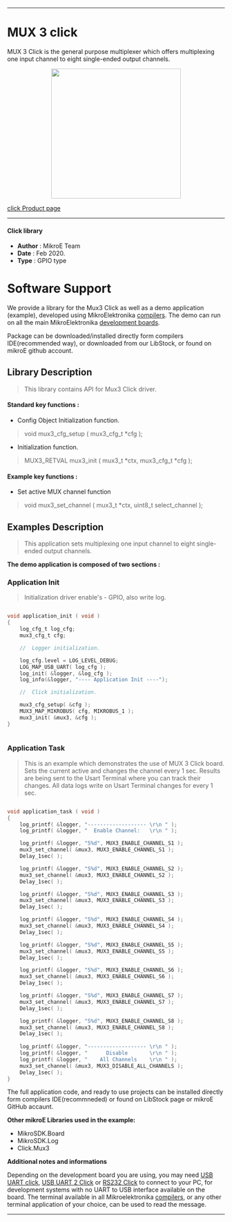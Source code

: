 
---
# MUX 3 click

MUX 3 Click is the general purpose multiplexer which offers multiplexing one input channel to eight single-ended output channels. 

<p align="center">
  <img src="https://download.mikroe.com/images/click_for_ide/mux3_click.png" height=300px>
</p>

[click Product page](<https://www.mikroe.com/mux-3-click>)

---


#### Click library 

- **Author**        : MikroE Team
- **Date**          : Feb 2020.
- **Type**          : GPIO type


# Software Support

We provide a library for the Mux3 Click 
as well as a demo application (example), developed using MikroElektronika 
[compilers](https://shop.mikroe.com/compilers). 
The demo can run on all the main MikroElektronika [development boards](https://shop.mikroe.com/development-boards).

Package can be downloaded/installed directly form compilers IDE(recommended way), or downloaded from our LibStock, or found on mikroE github account. 

## Library Description

> This library contains API for Mux3 Click driver.

#### Standard key functions :

- Config Object Initialization function.
> void mux3_cfg_setup ( mux3_cfg_t *cfg ); 
 
- Initialization function.
> MUX3_RETVAL mux3_init ( mux3_t *ctx, mux3_cfg_t *cfg );

#### Example key functions :

- Set active MUX channel function
> void mux3_set_channel ( mux3_t *ctx, uint8_t select_channel );

## Examples Description

> This application sets multiplexing one input channel to eight single-ended output channels. 

**The demo application is composed of two sections :**

### Application Init 

> Initialization driver enable's - GPIO, also write log.

```c

void application_init ( void )
{
    log_cfg_t log_cfg;
    mux3_cfg_t cfg;

    //  Logger initialization.

    log_cfg.level = LOG_LEVEL_DEBUG;
    LOG_MAP_USB_UART( log_cfg );
    log_init( &logger, &log_cfg );
    log_info(&logger, "---- Application Init ----");

    //  Click initialization.

    mux3_cfg_setup( &cfg );
    MUX3_MAP_MIKROBUS( cfg, MIKROBUS_1 );
    mux3_init( &mux3, &cfg );
}
  
```

### Application Task

> This is an example which demonstrates the use of MUX 3 Click board.
> Sets the current active and changes the channel every 1 sec.
> Results are being sent to the Usart Terminal where you can track their changes.
> All data logs write on Usart Terminal changes for every 1 sec.

```c

void application_task ( void )
{
    log_printf( &logger, "------------------- \r\n " );
    log_printf( &logger, "  Enable Channel:   \r\n " );

    log_printf( &logger, "S%d", MUX3_ENABLE_CHANNEL_S1 );
    mux3_set_channel( &mux3, MUX3_ENABLE_CHANNEL_S1 );
    Delay_1sec( );

    log_printf( &logger, "S%d", MUX3_ENABLE_CHANNEL_S2 );
    mux3_set_channel( &mux3, MUX3_ENABLE_CHANNEL_S2 );
    Delay_1sec( );

    log_printf( &logger, "S%d", MUX3_ENABLE_CHANNEL_S3 );
    mux3_set_channel( &mux3, MUX3_ENABLE_CHANNEL_S3 );
    Delay_1sec( );

    log_printf( &logger, "S%d", MUX3_ENABLE_CHANNEL_S4 );
    mux3_set_channel( &mux3, MUX3_ENABLE_CHANNEL_S4 );
    Delay_1sec( );

    log_printf( &logger, "S%d", MUX3_ENABLE_CHANNEL_S5 );
    mux3_set_channel( &mux3, MUX3_ENABLE_CHANNEL_S5 );
    Delay_1sec( );

    log_printf( &logger, "S%d", MUX3_ENABLE_CHANNEL_S6 );
    mux3_set_channel( &mux3, MUX3_ENABLE_CHANNEL_S6 );
    Delay_1sec( );

    log_printf( &logger, "S%d", MUX3_ENABLE_CHANNEL_S7 );
    mux3_set_channel( &mux3, MUX3_ENABLE_CHANNEL_S7 );
    Delay_1sec( );

    log_printf( &logger, "S%d", MUX3_ENABLE_CHANNEL_S8 );
    mux3_set_channel( &mux3, MUX3_ENABLE_CHANNEL_S8 );
    Delay_1sec( );
    
    log_printf( &logger, "------------------- \r\n " );
    log_printf( &logger, "      Disable       \r\n " );
    log_printf( &logger, "    All Channels    \r\n " );
    mux3_set_channel( &mux3, MUX3_DISABLE_ALL_CHANNELS );
    Delay_1sec( );
}  

```

The full application code, and ready to use projects can be  installed directly form compilers IDE(recommneded) or found on LibStock page or mikroE GitHub accaunt.

**Other mikroE Libraries used in the example:** 

- MikroSDK.Board
- MikroSDK.Log
- Click.Mux3

**Additional notes and informations**

Depending on the development board you are using, you may need 
[USB UART click](https://shop.mikroe.com/usb-uart-click), 
[USB UART 2 Click](https://shop.mikroe.com/usb-uart-2-click) or 
[RS232 Click](https://shop.mikroe.com/rs232-click) to connect to your PC, for 
development systems with no UART to USB interface available on the board. The 
terminal available in all Mikroelektronika 
[compilers](https://shop.mikroe.com/compilers), or any other terminal application 
of your choice, can be used to read the message.



---
